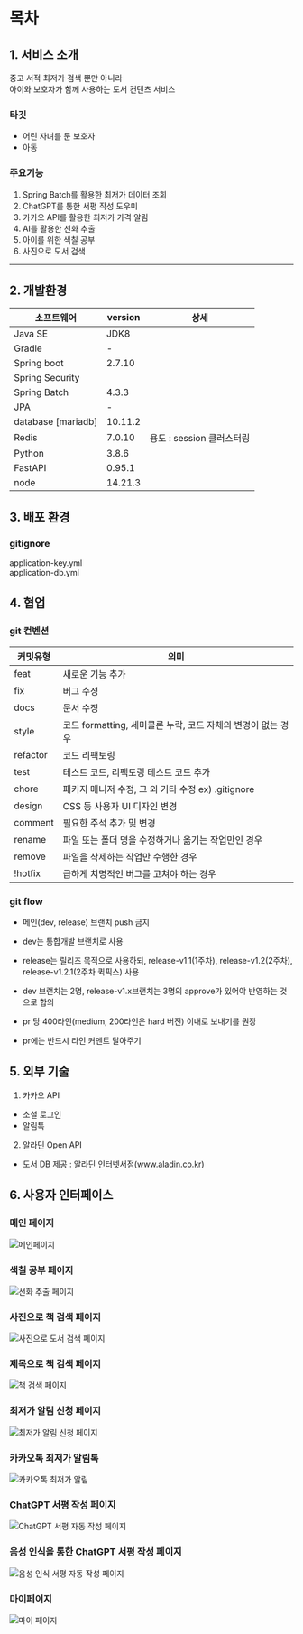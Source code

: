 
# 목차



## 1. 서비스 소개
중고 서적 최저가 검색 뿐만 아니라 <br>
아이와 보호자가 함께 사용하는 도서 컨텐츠 서비스

### 타깃
- 어린 자녀를 둔 보호자<br>
- 아동<br>


### 주요기능
1. Spring Batch를 활용한 최저가 데이터 조회<br>
2. ChatGPT를 통한 서평 작성 도우미<br>
3. 카카오 API를 활용한 최저가 가격 알림 <br>
4. AI를 활용한 선화 추출 <br>
5. 아이를 위한 색칠 공부 <br>
6. 사진으로 도서 검색 <br>


---

## 2. 개발환경


| 소프트웨어 | version | 상세 |
| --- | --- | --- |
| Java SE | JDK8 |  |
| Gradle | - |  |
| Spring boot | 2.7.10 |  |
| Spring Security |    |   |
| Spring Batch | 4.3.3 | |
| JPA | - |  |
| database [mariadb] | 10.11.2 |  |
| Redis | 7.0.10 | 용도 : session 클러스터링 |
| Python | 3.8.6 |  |
| FastAPI | 0.95.1 |  |
| node | 14.21.3 | |


## 3. 배포 환경


### gitignore

application-key.yml<br>
application-db.yml


## 4. 협업

### git 컨벤션

| 커밋유형 | 의미 |
| --- | --- |
| feat | 새로운 기능 추가 |
| fix | 버그 수정 |
| docs | 문서 수정 |
| style | 코드 formatting, 세미콜론 누락, 코드 자체의 변경이 없는 경우 |
| refactor | 코드 리팩토링 |
| test | 테스트 코드, 리팩토링 테스트 코드 추가 |
| chore | 패키지 매니저 수정, 그 외 기타 수정 ex) .gitignore |
| design | CSS 등 사용자 UI 디자인 변경 |
| comment | 필요한 주석 추가 및 변경 |
| rename | 파일 또는 폴더 명을 수정하거나 옮기는 작업만인 경우 |
| remove | 파일을 삭제하는 작업만 수행한 경우 |
| !hotfix | 급하게 치명적인 버그를 고쳐야 하는 경우 |

### git flow
- 메인(dev, release) 브랜치 push 금지 <br>
- dev는 통합개발 브랜치로 사용<br>
- release는 릴리즈 목적으로 사용하되, release-v1.1(1주차), release-v1.2(2주차), release-v1.2.1(2주차 퀵픽스) 사용<br>

- dev 브랜치는 2명, release-v1.x브랜치는 3명의 approve가 있어야 반영하는 것으로 합의<br>
- pr 당 400라인(medium, 200라인은 hard 버전) 이내로 보내기를 권장<br>
- pr에는 반드시 라인 커멘트 달아주기<br>




## 5. 외부 기술
1. 카카오 API<br>
- 소셜 로그인<br>
- 알림톡 <br>

2. 알라딘 Open API<br>
- 도서 DB 제공 : 알라딘 인터넷서점(www.aladin.co.kr)<br>

## 6. 사용자 인터페이스

### 메인 페이지
![메인페이지](./exec/img/MainPage.gif)

### 색칠 공부 페이지
![선화 추출 페이지](./exec/img/makePaint.gif)

### 사진으로 책 검색 페이지
![사진으로 도서 검색 페이지](./exec/img/ISBN.gif)

### 제목으로 책 검색 페이지
![책 검색 페이지](./exec/img/SearchBook.gif)

### 최저가 알림 신청 페이지
![최저가 알림 신청 페이지](./exec/img/NotificationRegister.gif)

### 카카오톡 최저가 알림톡 
![카카오톡 최저가 알림](./exec/img/notification_01.jpg)

### ChatGPT 서평 작성 페이지
![ChatGPT 서평 자동 작성 페이지](./exec/img/chatGptReview.gif)

### 음성 인식을 통한 ChatGPT 서평 작성 페이지
![음성 인식 서평 자동 작성 페이지](./exec/img/SoundReview.gif)

### 마이페이지
![마이 페이지](./exec/img/mypage_01.PNG)
